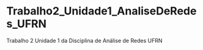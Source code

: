 # Trabalho2_Unidade1_AnaliseDeRedes_UFRN
Trabalho 2 Unidade 1 da Disciplina de Análise de Redes UFRN
